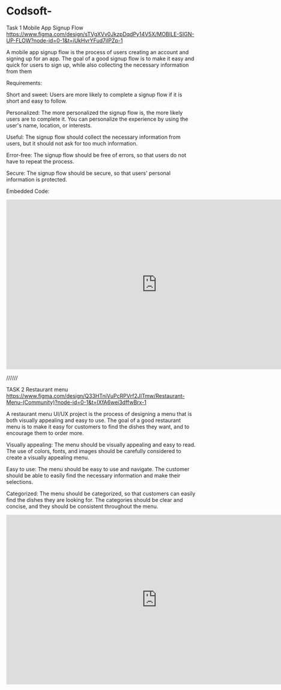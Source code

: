 # Codsoft-
Task 1
Mobile App Signup Flow
https://www.figma.com/design/sTVgXVv0JkzpDqdPy14V5X/MOBILE-SIGN-UP-FLOW?node-id=0-1&t=iUkHvrYFud7iIPZp-1

A mobile app signup flow is the process of users creating an account and signing up for an
app. The goal of a good signup flow is to make it easy and quick for users to sign up, while
also collecting the necessary information from them

Requirements:

Short and sweet: Users are more likely to complete a signup flow if it is short and easy to
follow.

Personalized: The more personalized the signup flow is, the more likely users are to
complete it. You can personalize the experience by using the user's name, location, or
interests.

Useful: The signup flow should collect the necessary information from users, but it should
not ask for too much information.

Error-free: The signup flow should be free of errors, so that users do not have to repeat the
process.

Secure: The signup flow should be secure, so that users' personal information is protected.

Embedded Code:
<iframe style="border: 1px solid rgba(0, 0, 0, 0.1);" width="800" height="450" src="https://www.figma.com/embed?embed_host=share&url=https%3A%2F%2Fwww.figma.com%2Fdesign%2FsTVgXVv0JkzpDqdPy14V5X%2FMobile-App-Signup-Flow-(Community)%3Fnode-id%3D0-1%26t%3DxaTC2vupfcBK6yNk-1" allowfullscreen></iframe>


//////


TASK 2
Restaurant menu
https://www.figma.com/design/Q33HTniVuPcRPVrf2JITmw/Restaurant-Menu-(Community)?node-id=0-1&t=IXfA6wei3dffwBrx-1

A restaurant menu UI/UX project is the process of designing a menu that is
both visually appealing and easy to use. The goal of a good restaurant menu
is to make it easy for customers to find the dishes they want, and to
encourage them to order more.

Visually appealing: The menu should be visually appealing and easy to read. The use of
colors, fonts, and images should be carefully considered to create a visually appealing
menu.

Easy to use: The menu should be easy to use and navigate. The customer should be able to
easily find the necessary information and make their selections.

Categorized: The menu should be categorized, so that customers can easily find the dishes
they are looking for. The categories should be clear and concise, and they should be
consistent throughout the menu.

<iframe style="border: 1px solid rgba(0, 0, 0, 0.1);" width="800" height="450" src="https://www.figma.com/embed?embed_host=share&url=https%3A%2F%2Fwww.figma.com%2Fdesign%2FQ33HTniVuPcRPVrf2JITmw%2FRestaurant-Menu-(Community)%3Fnode-id%3D0-1%26t%3DIXfA6wei3dffwBrx-1" allowfullscreen></iframe>
